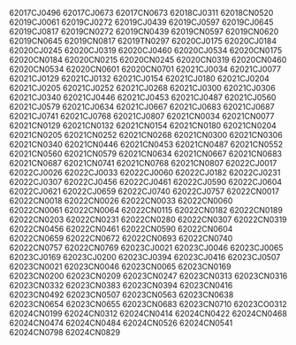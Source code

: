 62017CJ0496
62017CJ0673
62017CN0673
62018CJ0311
62018CN0520
62019CJ0061
62019CJ0272
62019CJ0439
62019CJ0597
62019CJ0645
62019CJ0817
62019CN0272
62019CN0439
62019CN0597
62019CN0620
62019CN0645
62019CN0817
62019TN0297
62020CJ0175
62020CJ0184
62020CJ0245
62020CJ0319
62020CJ0460
62020CJ0534
62020CN0175
62020CN0184
62020CN0215
62020CN0245
62020CN0319
62020CN0460
62020CN0534
62020CN0601
62020CN0701
62021CJ0034
62021CJ0077
62021CJ0129
62021CJ0132
62021CJ0154
62021CJ0180
62021CJ0204
62021CJ0205
62021CJ0252
62021CJ0268
62021CJ0300
62021CJ0306
62021CJ0340
62021CJ0446
62021CJ0453
62021CJ0487
62021CJ0560
62021CJ0579
62021CJ0634
62021CJ0667
62021CJ0683
62021CJ0687
62021CJ0741
62021CJ0768
62021CJ0807
62021CN0034
62021CN0077
62021CN0129
62021CN0132
62021CN0154
62021CN0180
62021CN0204
62021CN0205
62021CN0252
62021CN0268
62021CN0300
62021CN0306
62021CN0340
62021CN0446
62021CN0453
62021CN0487
62021CN0552
62021CN0560
62021CN0579
62021CN0634
62021CN0667
62021CN0683
62021CN0687
62021CN0741
62021CN0768
62021CN0807
62022CJ0017
62022CJ0026
62022CJ0033
62022CJ0060
62022CJ0182
62022CJ0231
62022CJ0307
62022CJ0456
62022CJ0461
62022CJ0590
62022CJ0604
62022CJ0621
62022CJ0659
62022CJ0740
62022CJ0757
62022CN0017
62022CN0018
62022CN0026
62022CN0033
62022CN0060
62022CN0061
62022CN0064
62022CN0115
62022CN0182
62022CN0189
62022CN0203
62022CN0231
62022CN0280
62022CN0307
62022CN0319
62022CN0456
62022CN0461
62022CN0590
62022CN0604
62022CN0659
62022CN0672
62022CN0693
62022CN0740
62022CN0757
62022CN0769
62023CJ0021
62023CJ0046
62023CJ0065
62023CJ0169
62023CJ0200
62023CJ0394
62023CJ0416
62023CJ0507
62023CN0021
62023CN0046
62023CN0065
62023CN0169
62023CN0200
62023CN0209
62023CN0247
62023CN0313
62023CN0316
62023CN0332
62023CN0383
62023CN0394
62023CN0416
62023CN0492
62023CN0507
62023CN0563
62023CN0638
62023CN0654
62023CN0655
62023CN0683
62023CN0710
62023CO0312
62024CN0199
62024CN0312
62024CN0414
62024CN0422
62024CN0468
62024CN0474
62024CN0484
62024CN0526
62024CN0541
62024CN0798
62024CN0829
